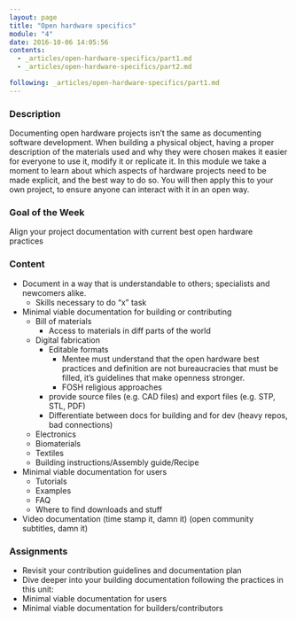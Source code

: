 ```yaml
---
layout: page
title: "Open hardware specifics"
module: "4"
date: 2016-10-06 14:05:56
contents:
  - _articles/open-hardware-specifics/part1.md
  - _articles/open-hardware-specifics/part2.md

following: _articles/open-hardware-specifics/part1.md
---
```

### Description
Documenting open hardware projects isn’t the same as documenting software development. When building a physical object, having a proper description of the materials used and why they were chosen makes it easier for everyone to use it, modify it or replicate it. In this module we take a moment to learn about which aspects of hardware projects need to be made explicit, and the best way to do so. You will then apply this to your own project, to ensure anyone can interact with it in an open way.

### Goal of the Week
Align your project documentation with current best open hardware practices

### Content
- Document in a way that is understandable to others; specialists and newcomers alike.
  - Skills necessary to do “x” task
- Minimal viable documentation for building or contributing
  - Bill of materials
    - Access to materials in diff parts of the world
  - Digital fabrication
    - Editable formats
      - Mentee must understand that the open hardware best practices and definition are not bureaucracies that must be filled, it’s guidelines that make openness stronger.
      - FOSH religious approaches
    - provide source files (e.g. CAD files) and export files (e.g. STP, STL, PDF)
    - Differentiate between docs for building and for dev (heavy repos, bad connections)     
  - Electronics
  - Biomaterials
  - Textiles
  - Building instructions/Assembly guide/Recipe
- Minimal viable documentation for users
  - Tutorials
  - Examples
  - FAQ
  - Where to find downloads and stuff
- Video documentation (time stamp it, damn it) (open community subtitles, damn it)    

### Assignments
- Revisit your contribution guidelines and documentation plan
- Dive deeper into your building documentation following the practices in this unit:
- Minimal viable documentation for users
- Minimal viable documentation for builders/contributors
